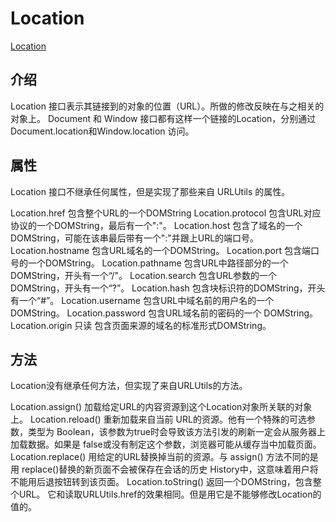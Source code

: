 # Location

[Location](https://developer.mozilla.org/zh-CN/docs/Web/API/Location)

## 介绍

Location 接口表示其链接到的对象的位置（URL）。所做的修改反映在与之相关的对象上。 Document 和 Window 接口都有这样一个链接的Location，分别通过 Document.location和Window.location 访问。

## 属性
Location 接口不继承任何属性，但是实现了那些来自 URLUtils 的属性。

Location.href
包含整个URL的一个DOMString
Location.protocol
包含URL对应协议的一个DOMString，最后有一个":"。
Location.host
包含了域名的一个DOMString，可能在该串最后带有一个":"并跟上URL的端口号。
Location.hostname
包含URL域名的一个DOMString。
Location.port
包含端口号的一个DOMString。
Location.pathname
包含URL中路径部分的一个DOMString，开头有一个“/"。
Location.search
 包含URL参数的一个DOMString，开头有一个“?”。
Location.hash
包含块标识符的DOMString，开头有一个“#”。
Location.username
包含URL中域名前的用户名的一个DOMString。
Location.password
包含URL域名前的密码的一个 DOMString。
Location.origin 只读
包含页面来源的域名的标准形式DOMString。

## 方法
Location没有继承任何方法，但实现了来自URLUtils的方法。

Location.assign()
加载给定URL的内容资源到这个Location对象所关联的对象上。
Location.reload()
重新加载来自当前 URL的资源。他有一个特殊的可选参数，类型为 Boolean，该参数为true时会导致该方法引发的刷新一定会从服务器上加载数据。如果是 false或没有制定这个参数，浏览器可能从缓存当中加载页面。
Location.replace()
用给定的URL替换掉当前的资源。与 assign() 方法不同的是用 replace()替换的新页面不会被保存在会话的历史 History中，这意味着用户将不能用后退按钮转到该页面。
Location.toString()
返回一个DOMString，包含整个URL。 它和读取URLUtils.href的效果相同。但是用它是不能够修改Location的值的。